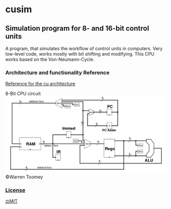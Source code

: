 # cusim

## Simulation program for 8- and 16-bit control units
A program, that simulates the workflow of control units in computers. 
Very low-level code, works mostly with bit shifting and modifying.
This CPU works based on the Von-Neumann-Cycle.

### Architecture and functionality Reference
[Reference for the cu architecture](https://minnie.tuhs.org/CompArch/Tutes/week03.html)

8-Bit CPU circuit
![CU architecure](https://github.com/CmdIglo/cusim/blob/main/8bitcpu.png)
:copyright:Warren Toomey

### <ins>License</ins>
[:balance_scale:MIT](https://github.com/CmdIglo/cusim/blob/main/LICENSE)
